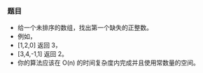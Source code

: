 ### 题目
* 给一个未排序的数组，找出第一个缺失的正整数。
* 例如，
* [1,2,0] 返回 3，
* [3,4,-1,1] 返回 2。
* 你的算法应该在 O(n) 的时间复杂度内完成并且使用常数量的空间。